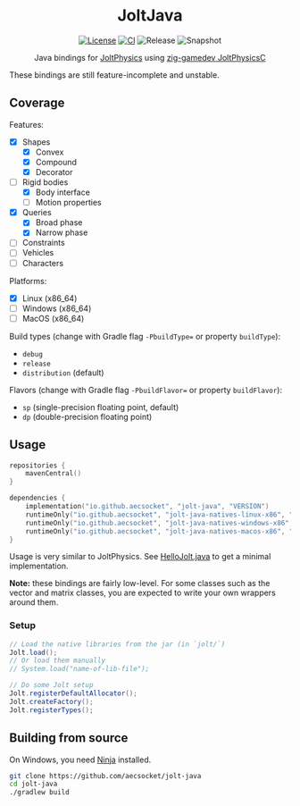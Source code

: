 <div align="center">

# JoltJava
[![License](https://img.shields.io/github/license/aecsocket/jolt-java)](LICENSE)
[![CI](https://img.shields.io/github/actions/workflow/status/aecsocket/jolt-java/build.yml)](https://github.com/aecsocket/jolt-java/actions/workflows/build.yml)
![Release](https://img.shields.io/maven-central/v/io.github.aecsocket/jolt-java?label=release)
![Snapshot](https://img.shields.io/nexus/s/io.github.aecsocket/jolt-java?label=snapshot&server=https%3A%2F%2Fs01.oss.sonatype.org)

Java bindings for [JoltPhysics](https://github.com/jrouwe/JoltPhysics) using
[zig-gamedev JoltPhysicsC](https://github.com/michal-z/zig-gamedev/tree/main/libs/zphysics/libs)

</div>

These bindings are still feature-incomplete and unstable.

## Coverage

Features:
- [x] Shapes
  - [x] Convex
  - [x] Compound
  - [x] Decorator
- [ ] Rigid bodies
  - [x] Body interface
  - [ ] Motion properties
- [x] Queries
  - [x] Broad phase
  - [x] Narrow phase
- [ ] Constraints
- [ ] Vehicles
- [ ] Characters

Platforms:
- [x] Linux (x86_64)
- [ ] Windows (x86_64)
- [ ] MacOS (x86_64)

Build types (change with Gradle flag `-PbuildType=` or property `buildType`):
- `debug`
- `release`
- `distribution` (default)

Flavors (change with Gradle flag `-PbuildFlavor=` or property `buildFlavor`):
- `sp` (single-precision floating point, default)
- `dp` (double-precision floating point)

## Usage

```kotlin
repositories {
    mavenCentral()
}

dependencies {
    implementation("io.github.aecsocket", "jolt-java", "VERSION")
    runtimeOnly("io.github.aecsocket", "jolt-java-natives-linux-x86", "VERSION")
    runtimeOnly("io.github.aecsocket", "jolt-java-natives-windows-x86", "VERSION")
    runtimeOnly("io.github.aecsocket", "jolt-java-natives-macos-x86", "VERSION")
}
```

Usage is very similar to JoltPhysics. See [HelloJolt.java](src/test/java/jolt/HelloJolt.java) to get a
minimal implementation.

**Note:** these bindings are fairly low-level. For some classes such as the vector and matrix classes, you are expected
to write your own wrappers around them.

### Setup

```java
// Load the native libraries from the jar (in `jolt/`)
Jolt.load();
// Or load them manually
// System.load("name-of-lib-file");

// Do some Jolt setup
Jolt.registerDefaultAllocator();
Jolt.createFactory();
Jolt.registerTypes();
```

## Building from source

On Windows, you need [Ninja](https://ninja-build.org/manual.html) installed.

```sh
git clone https://github.com/aecsocket/jolt-java
cd jolt-java
./gradlew build
```
